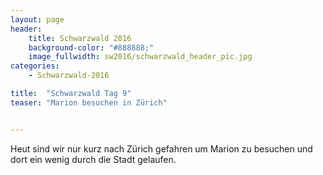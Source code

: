 ```yaml
---
layout: page
header:
    title: Schwarzwald 2016	
    background-color: "#888888;"
    image_fullwidth: sw2016/schwarzwald_header_pic.jpg
categories:
    - Schwarzwald-2016

title:  "Schwarzwald Tag 9"
teaser: "Marion besuchen in Zürich"


---
```



Heut sind wir nur kurz nach Zürich gefahren um Marion zu besuchen und dort ein wenig durch die Stadt gelaufen.
